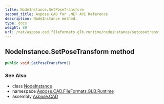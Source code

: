 ```yaml
---
title: NodeInstance.SetPoseTransform
second_title: Aspose.CAD for .NET API Reference
description: NodeInstance method. 
type: docs
weight: 80
url: /net/aspose.cad.fileformats.glb.runtime/nodeinstance/setposetransform/
---
```

## NodeInstance.SetPoseTransform method

```csharp
public void SetPoseTransform()
```

### See Also

* class [NodeInstance](../)
* namespace [Aspose.CAD.FileFormats.GLB.Runtime](../../nodeinstance/)
* assembly [Aspose.CAD](../../../)


